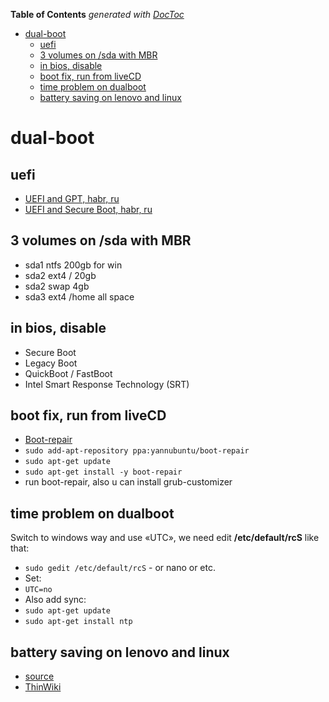 <!-- START doctoc generated TOC please keep comment here to allow auto update -->
<!-- DON'T EDIT THIS SECTION, INSTEAD RE-RUN doctoc TO UPDATE -->
**Table of Contents**  *generated with [DocToc](https://github.com/thlorenz/doctoc)*

- [dual-boot](#dual-boot)
  - [uefi](#uefi)
  - [3 volumes on /sda with MBR](#3-volumes-on-sda-with-mbr)
  - [in bios, disable](#in-bios-disable)
  - [boot fix, run from liveCD](#boot-fix-run-from-livecd)
  - [time problem on dualboot](#time-problem-on-dualboot)
  - [battery saving on lenovo and linux](#battery-saving-on-lenovo-and-linux)

<!-- END doctoc generated TOC please keep comment here to allow auto update -->

# dual-boot

## uefi

- [UEFI and GPT, habr, ru](https://habrahabr.ru/post/259283/)
- [UEFI and Secure Boot, habr, ru](https://habrahabr.ru/post/185492/)

## 3 volumes on /sda with MBR

- sda1 ntfs 200gb for win
- sda2 ext4 / 20gb
- sda2 swap 4gb
- sda3 ext4 /home all space

## in bios, disable

- Secure Boot
- Legacy Boot
- QuickBoot / FastBoot
- Intel Smart Response Technology (SRT)

## boot fix, run from liveCD

- [Boot-repair](https://help.ubuntu.com/community/Boot-Repair)
- `sudo add-apt-repository ppa:yannubuntu/boot-repair`
- `sudo apt-get update`
- `sudo apt-get install -y boot-repair`
- run boot-repair, also u can install grub-customizer

## time problem on dualboot

Switch to windows way and use «UTC», we need edit **/etc/default/rcS** like that:

- `sudo gedit /etc/default/rcS` - or nano or etc.
- Set:
- `UTC=no`
- Also add sync:
- `sudo apt-get update`
- `sudo apt-get install ntp`

## battery saving on lenovo and linux

- [source](https://askubuntu.com/questions/34452/how-can-i-limit-battery-charging-to-80-capacity)
- [ThinWiki](http://www.thinkwiki.org/wiki/Tp_smapi)
